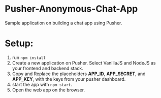 # Pusher-Anonymous-Chat-App

Sample application on building a chat app using Pusher.

# Setup:
1. run `npm install`
2. Create a new application on Pusher. Select VanillaJS and NodeJS as your frontend and backend stack.
3. Copy and Replace the placeholders __APP_ID__, __APP_SECRET__, and __APP_KEY__, with the keys from your pusher dashboard.
4. start the app with `npm start`.
5. Open the web app on the browser.